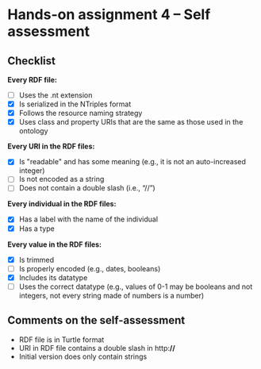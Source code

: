# Hands-on assignment 4 – Self assessment

## Checklist

**Every RDF file:**

- [ ] Uses the .nt extension
- [x] Is serialized in the NTriples format
- [x] Follows the resource naming strategy
- [x] Uses class and property URIs that are the same as those used in the ontology

**Every URI in the RDF files:**

- [x] Is "readable" and has some meaning (e.g., it is not an auto-increased integer) 
- [ ] Is not encoded as a string
- [ ] Does not contain a double slash (i.e., “//”)

**Every individual in the RDF files:**

- [x] Has a label with the name of the individual
- [x] Has a type

**Every value in the RDF files:**

- [x] Is trimmed
- [ ] Is properly encoded (e.g., dates, booleans)
- [x] Includes its datatype
- [ ] Uses the correct datatype (e.g., values of 0-1 may be booleans and not integers, not every string made of numbers is a number)

## Comments on the self-assessment
- RDF file is in Turtle format
- URI in RDF file contains a double slash in http:**//**
- Initial version does only contain strings